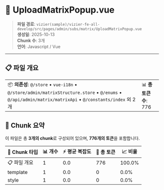 # 📄 UploadMatrixPopup.vue

> **파일 경로**: `vizier(sample)/vizier-fe-all-develop/src/pages/admin/subs/matrix/UploadMatrixPopup.vue`  
> **생성일**: 2025-10-13  
> **Chunk 수**: 3개  
> **언어**: Javascript / Vue
---





## 📋 파일 개요

| | |
|--|--|
| 📦 **의존성**: `@/store` • `vue-i18n` • `@/store/admin/matrixStructure.store` • `@/enums` • `@/api/admin/matrix/matrixApi` • `@/constants/index` 외 2개 | 📊 **총 토큰 수**: 776 |






## 🧩 Chunk 요약

이 파일은 총 **3개의 chunk**로 구성되어 있으며, **776개의 토큰**을 포함합니다.

| 🧩 Chunk 타입 | 📊 개수 | ⚡ 평균 복잡도 | 📝 총 토큰 | 📈 비율 |
|---------------|--------|-------------|----------|--------|
| 📋 파일 개요 | 1 | 0.0 | 776 | 100.0% |
| template | 1 | 0.0 | 0 | 0.0% |
| style | 1 | 0.0 | 0 | 0.0% |

